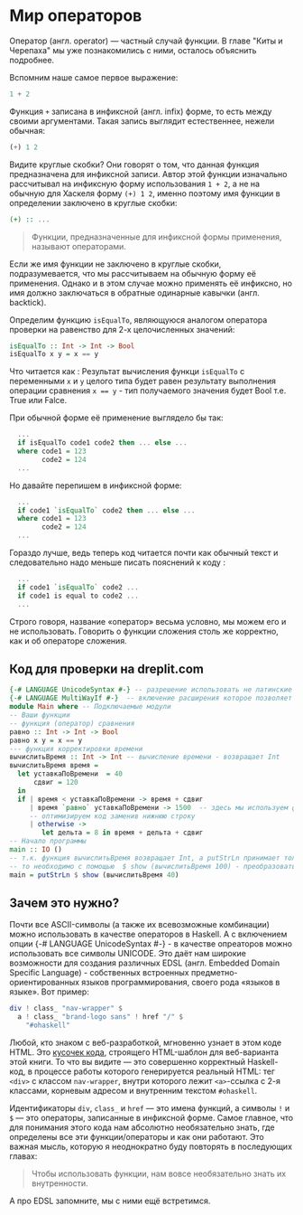 # Мир операторов

Оператор (англ. operator) &mdash; частный случай функции. В главе "Киты и Черепаха" мы уже познакомились с ними, осталось объяснить подробнее.

Вспомним наше самое первое выражение:

```haskell
1 + 2
```

Функция `+` записана в инфиксной (англ. infix) форме, то есть между своими аргументами. Такая запись выглядит естественнее, нежели обычная:

```haskell
(+) 1 2
```

Видите круглые скобки? Они говорят о том, что данная функция предназначена для инфиксной записи. Автор этой функции изначально рассчитывал на инфиксную форму использования `1 + 2`, а не на обычную для Хаскеля форму `(+) 1 2`, именно поэтому имя функции в определении заключено в круглые скобки:

```haskell
(+) :: ...
```

> Функции, предназначенные для инфиксной формы применения, называют операторами.

Если же имя функции не заключено в круглые скобки, подразумевается, что мы рассчитываем на обычную форму её применения. Однако и в этом случае можно применять её инфиксно, но имя должно заключаться в обратные одинарные кавычки (англ. backtick).

Определим функцию `isEqualTo`, являющуюся аналогом оператора проверки на равенство для 2-х целочисленных значений:

```haskell
isEqualTo :: Int -> Int -> Bool
isEqualTo x y = x == y
```
Что читается как : Результат вычисления функци `isEqualTo` с переменными `x` и `y` целого типа будет равен результату выполнения операции сравнения `x == y` - тип получаемого значения будет Bool т.е. True или Falce.

При обычной форме её применение выглядело бы так:

```haskell
  ...
  if isEqualTo code1 code2 then ... else ...
  where code1 = 123
        code2 = 124
  ...
```

Но давайте перепишем в инфиксной форме:

```haskell
  ...
  if code1 `isEqualTo` code2 then ... else ...
  where code1 = 123
        code2 = 124
  ...
```

Гораздо лучше, ведь теперь код читается почти как обычный текст и следовательно надо меньше писать пояснений к коду :

```haskell
  ...
  if code1 `isEqualTo` code2 ...
  if code1 is equal to code2 ...
  ...
```

Строго говоря, название &laquo;оператор&raquo; весьма условно, мы можем его и не использовать. Говорить о функции сложения столь же корректно, как и об операторе сложения.

## Код для проверки на dreplit.com 

```haskell
{-# LANGUAGE UnicodeSyntax #-} -- разрешение использовать не латинские имена переменных и функций (Unicod)
{-# LANGUAGE MultiWayIf #-}  -- включение расширения которое позволяет использовать множественный if
module Main where -- Подключаемые модули
-- Ваши функции
-- функция (оператор) сравнения
равно :: Int -> Int -> Bool
равно x y = x == y
--- функция корректировки времени
вычислитьВремя :: Int -> Int -- вычисление времени - возвращает Int
вычислитьВремя время =
  let уставкаПоВремени  = 40
      сдвиг = 120
  in
  if | время < уставкаПоВремени -> время + сдвиг
     | время `равно` уставкаПоВремени -> 1500  -- здесь мы используем функцию `равно` как оператор `равно`
     -- оптимизируем код заменив нижнюю строку
     | otherwise -> 
        let дельта = 8 in время + дельта + сдвиг
-- Начало программы
main :: IO ()
-- т.к. функция вычислитьВремя возвращает Int, а putStrLn принимает только строку 
-- то необходимо с помощью  $ show (вычислитьВремя 100) - преобразовать Int в String
main = putStrLn $ show (вычислитьВремя 40)
```

## Зачем это нужно?

Почти все ASCII-символы (а также их всевозможные комбинации) можно использовать в качестве операторов в Haskell. 
А с включением опции {-# LANGUAGE UnicodeSyntax #-} - в качестве опреаторов можно использовать все символы UNICODE.
Это даёт нам широкие возможности для создания различных EDSL (англ. Embedded Domain Specific Language) - собственных встроенных предметно-ориентированных языков программирования, своего рода &laquo;языков в языке&raquo;. Вот пример:

```haskell
div ! class_ "nav-wrapper" $
  a ! class_ "brand-logo sans" ! href "/" $
    "#ohaskell"
```

Любой, кто знаком с веб-разработкой, мгновенно узнает в этом коде HTML. Это [кусочек кода](https://github.com/denisshevchenko/ohaskell.guide/blob/master/src/CreateHtmlTemplates.hs#L56), строящего HTML-шаблон для веб-варианта этой книги. То что вы видите &mdash; это совершенно корректный Haskell-код, в процессе работы которого генерируется реальный HTML: тег `<div>` с классом `nav-wrapper`, внутри которого лежит `<a>`-ссылка с 2-я классами, корневым адресом и внутренним текстом `#ohaskell`.

Идентификаторы `div`, `class_` и `href` &mdash; это имена функций, а символы `!` и `$` &mdash; это операторы, записанные в инфиксной форме. Самое главное, что для понимания этого кода нам абсолютно необязательно знать, где определены все эти функции/операторы и как они работают. Это важная мысль, которую я неоднократно буду повторять в последующих главах:

> Чтобы использовать функции, нам вовсе необязательно знать их внутренности.

А про EDSL запомните, мы с ними ещё встретимся.

